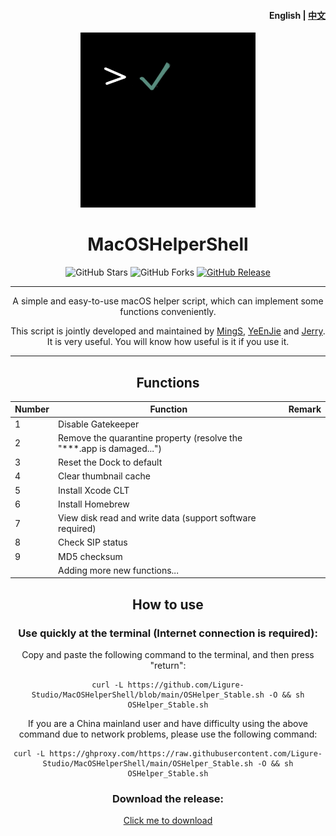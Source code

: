 <h4 align="right"><strong>English</strong> | <a href="https://github.com/Ligure-Studio/MacOSHelperShell/blob/main/README.md">中文</a></h4>
<p align="center">
    <img src="./assets/logo.jpg" width=280/>
</p>
<h1 align="center">MacOSHelperShell</h1>
<div align="center">   
  <img src="https://img.shields.io/github/stars/Ligure-Studio/MacOSHelperShell?label=Stars" alt="GitHub Stars"/>
  <img src="https://img.shields.io/github/forks/Ligure-Studio/MacOSHelperShell?label=Forks" alt="GitHub Forks"/> 
  <a href="https://github.com/Ligure-Studio/MacOSHelperShell/releases" target="_blank">
    <img src="https://img.shields.io/github/v/release/Ligure-Studio/MacOSHelperShell?display_name=tag" alt="GitHub Release"/></a>





---

A simple and easy-to-use macOS helper script, which can implement some functions conveniently.

This script is jointly developed and maintained by [MingS](https://github.com/FANChenjia), [YeEnJie](https://github.com/yeenjie123456) and [Jerry](https://github.com/Jerry-XU1010). It is very useful. You will know how useful is it if you use it.

---

## Functions

| Number | Function                                                     | Remark |
| ------ | ------------------------------------------------------------ | ------ |
| 1      | Disable Gatekeeper                                           |        |
| 2      | Remove the quarantine property (resolve the "***.app is damaged...") |        |
| 3      | Reset the Dock to default                                    |        |
| 4      | Clear thumbnail cache                                        |        |
| 5      | Install Xcode CLT                                            |        |
| 6      | Install Homebrew                                             |        |
| 7      | View disk read and write data (support software required)    |        |
| 8      | Check SIP status                                             |        |
| 9      | MD5 checksum                                                 |        |
|        | Adding more new functions...                                 |        |



## How to use

### Use quickly at the terminal (Internet connection is required):

Copy and paste the following command to the terminal, and then press "return":

```shell
curl -L https://github.com/Ligure-Studio/MacOSHelperShell/blob/main/OSHelper_Stable.sh -O && sh OSHelper_Stable.sh
```

If you are a China mainland user and have difficulty using the above command due to network problems, please use the following command:

```shell
curl -L https://ghproxy.com/https://raw.githubusercontent.com/Ligure-Studio/MacOSHelperShell/main/OSHelper_Stable.sh -O && sh OSHelper_Stable.sh
```

### Download the release:

[Click me to download](https://github.com/Ligure-Studio/MacOSHelperShell/releases)


